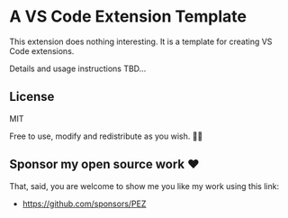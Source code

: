# A VS Code Extension Template

This extension does nothing interesting. It is a template for creating VS Code extensions.

Details and usage instructions TBD...

## License

MIT

Free to use, modify and redistribute as you wish. 🍻🗽

## Sponsor my open source work ♥️

That, said, you are welcome to show me you like my work using this link:

* https://github.com/sponsors/PEZ
